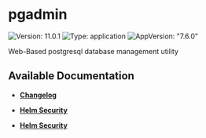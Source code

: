 # pgadmin

![Version: 11.0.1](https://img.shields.io/badge/Version-11.0.1-informational?style=flat-square) ![Type: application](https://img.shields.io/badge/Type-application-informational?style=flat-square) ![AppVersion: "7.6.0"](https://img.shields.io/badge/AppVersion-"7.6.0"-informational?style=flat-square)

Web-Based postgresql database management utility

## Available Documentation

- [**Changelog**](CHANGELOG)

- [**Helm Security**](container-security)

- [**Helm Security**](helm-security)

